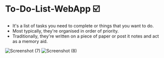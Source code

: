 # To-Do-List-WebApp ☑️ 
* It's a list of tasks you need to complete or things that you want to do. 
* Most typically, they're organised in order of priority. 
* Traditionally, they're written on a piece of paper or post it notes and act as a memory aid.


![Screenshot (7)](https://user-images.githubusercontent.com/87111197/205452270-1404c77d-2e43-4d66-91ac-488b7dbb47b9.png)
![Screenshot (8)](https://user-images.githubusercontent.com/87111197/205452264-c09a494c-6d19-4eb9-a57f-51027b38a9d3.png)

